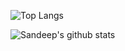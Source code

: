 ![Top Langs](https://github-readme-stats.vercel.app/api/top-langs/?username=tsksandeep)

![Sandeep's github stats](https://github-readme-stats.vercel.app/api?username=tsksandeep&count_private=true&hide=issues&show_icons=true&theme=radical&hide_border=true) 
